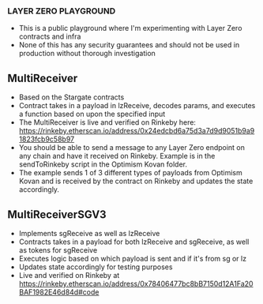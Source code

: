 ### LAYER ZERO PLAYGROUND

- This is a public playground where I'm experimenting with Layer Zero contracts and infra
- None of this has any security guarantees and should not be used in production without thorough investigation

## MultiReceiver

- Based on the Stargate contracts
- Contract takes in a payload in lzReceive, decodes params, and executes a function based on upon the specified input
- The MultiReceiver is live and verified on Rinkeby here: https://rinkeby.etherscan.io/address/0x24edcbd6a75d3a7d9d9051b9a91823fcb9c58b97
- You should be able to send a message to any Layer Zero endpoint on any chain and have it received on Rinkeby. Example is in the sendToRinkeby script in the Optimism Kovan folder.
- The example sends 1 of 3 different types of payloads from Optimism Kovan and is received by the contract on Rinkeby and updates the state accordingly.

## MultiReceiverSGV3

- Implements sgReceive as well as lzReceive
- Contracts takes in a payload for both lzReceive and sgReceive, as well as tokens for sgReceive
- Executes logic based on which payload is sent and if it's from sg or lz
- Updates state accordingly for testing purposes
- Live and verified on Rinkeby at https://rinkeby.etherscan.io/address/0x78406477bc8bB7150d12A1Fa20BAF1982E46d84d#code
